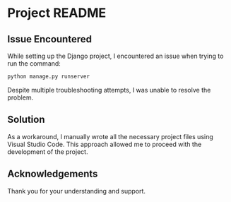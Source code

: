

# Project README

## Issue Encountered

While setting up the Django project, I encountered an issue when trying to run the command:

```sh
python manage.py runserver
```

Despite multiple troubleshooting attempts, I was unable to resolve the problem.

## Solution

As a workaround, I manually wrote all the necessary project files using Visual Studio Code. This approach allowed me to proceed with the development of the project.

## Acknowledgements

Thank you for your understanding and support.
